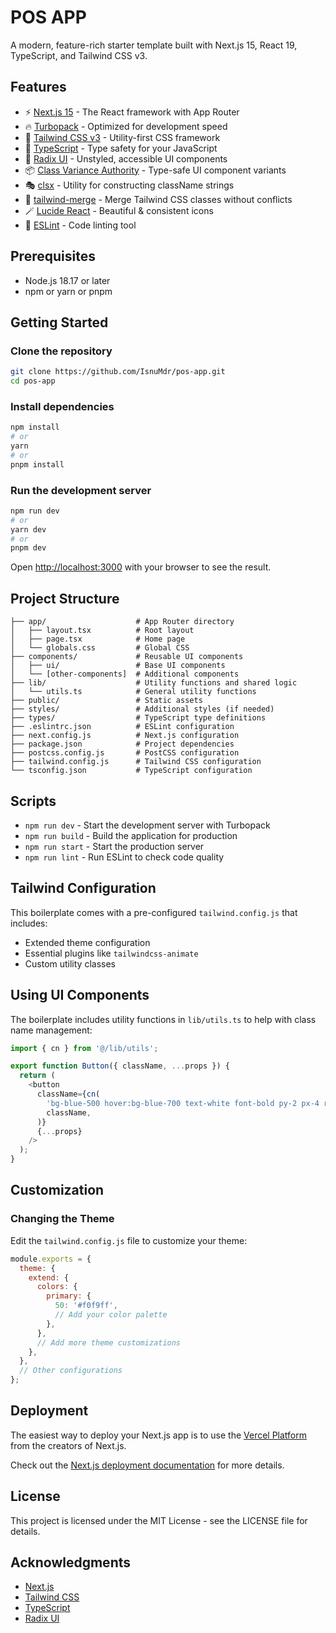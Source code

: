 # POS APP

A modern, feature-rich starter template built with Next.js 15, React 19, TypeScript, and Tailwind CSS v3.

## Features

- ⚡️ [Next.js 15](https://nextjs.org/) - The React framework with App Router
- 🔥 [Turbopack](https://turbo.build/pack) - Optimized for development speed
- 🎨 [Tailwind CSS v3](https://tailwindcss.com/) - Utility-first CSS framework
- 📝 [TypeScript](https://www.typescriptlang.org/) - Type safety for your JavaScript
- 🧩 [Radix UI](https://www.radix-ui.com/) - Unstyled, accessible UI components
- 📦 [Class Variance Authority](https://cva.style/docs) - Type-safe UI component variants
- 🎭 [clsx](https://github.com/lukeed/clsx) - Utility for constructing className strings
- 🌈 [tailwind-merge](https://github.com/dcastil/tailwind-merge) - Merge Tailwind CSS classes without conflicts
- 🪄 [Lucide React](https://lucide.dev/) - Beautiful & consistent icons
- 🧹 [ESLint](https://eslint.org/) - Code linting tool

## Prerequisites

- Node.js 18.17 or later
- npm or yarn or pnpm

## Getting Started

### Clone the repository

```bash
git clone https://github.com/IsnuMdr/pos-app.git
cd pos-app
```

### Install dependencies

```bash
npm install
# or
yarn
# or
pnpm install
```

### Run the development server

```bash
npm run dev
# or
yarn dev
# or
pnpm dev
```

Open [http://localhost:3000](http://localhost:3000) with your browser to see the result.

## Project Structure

```
├── app/                    # App Router directory
│   ├── layout.tsx          # Root layout
│   ├── page.tsx            # Home page
│   └── globals.css         # Global CSS
├── components/             # Reusable UI components
│   ├── ui/                 # Base UI components
│   └── [other-components]  # Additional components
├── lib/                    # Utility functions and shared logic
│   └── utils.ts            # General utility functions
├── public/                 # Static assets
├── styles/                 # Additional styles (if needed)
├── types/                  # TypeScript type definitions
├── .eslintrc.json          # ESLint configuration
├── next.config.js          # Next.js configuration
├── package.json            # Project dependencies
├── postcss.config.js       # PostCSS configuration
├── tailwind.config.js      # Tailwind CSS configuration
└── tsconfig.json           # TypeScript configuration
```

## Scripts

- `npm run dev` - Start the development server with Turbopack
- `npm run build` - Build the application for production
- `npm run start` - Start the production server
- `npm run lint` - Run ESLint to check code quality

## Tailwind Configuration

This boilerplate comes with a pre-configured `tailwind.config.js` that includes:

- Extended theme configuration
- Essential plugins like `tailwindcss-animate`
- Custom utility classes

## Using UI Components

The boilerplate includes utility functions in `lib/utils.ts` to help with class name management:

```typescript
import { cn } from '@/lib/utils';

export function Button({ className, ...props }) {
  return (
    <button
      className={cn(
        'bg-blue-500 hover:bg-blue-700 text-white font-bold py-2 px-4 rounded',
        className,
      )}
      {...props}
    />
  );
}
```

## Customization

### Changing the Theme

Edit the `tailwind.config.js` file to customize your theme:

```js
module.exports = {
  theme: {
    extend: {
      colors: {
        primary: {
          50: '#f0f9ff',
          // Add your color palette
        },
      },
      // Add more theme customizations
    },
  },
  // Other configurations
};
```

## Deployment

The easiest way to deploy your Next.js app is to use the [Vercel Platform](https://vercel.com/new) from the creators of Next.js.

Check out the [Next.js deployment documentation](https://nextjs.org/docs/deployment) for more details.

## License

This project is licensed under the MIT License - see the LICENSE file for details.

## Acknowledgments

- [Next.js](https://nextjs.org/)
- [Tailwind CSS](https://tailwindcss.com/)
- [TypeScript](https://www.typescriptlang.org/)
- [Radix UI](https://www.radix-ui.com/)
